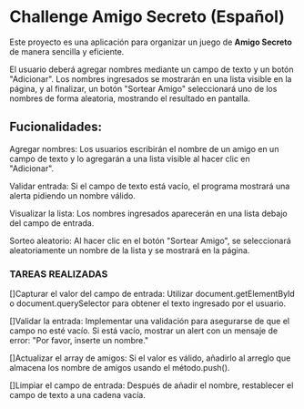 # Challenge Amigo Secreto (Español)

Este proyecto es una aplicación para organizar un juego de **Amigo Secreto** de manera sencilla y eficiente.

El usuario deberá agregar nombres mediante un campo de texto y un botón "Adicionar". Los nombres ingresados se mostrarán en una lista visible en la página, y al finalizar, un botón "Sortear Amigo" seleccionará uno de los nombres de forma aleatoria, mostrando el resultado en pantalla.

## Fucionalidades:
Agregar nombres: Los usuarios escribirán el nombre de un amigo en un campo de texto y lo agregarán a una lista visible al hacer clic en "Adicionar".

Validar entrada: Si el campo de texto está vacío, el programa mostrará una alerta pidiendo un nombre válido.

Visualizar la lista: Los nombres ingresados aparecerán en una lista debajo del campo de entrada.

Sorteo aleatorio: Al hacer clic en el botón "Sortear Amigo", se seleccionará aleatoriamente un nombre de la lista y se mostrará en la página.

### TAREAS REALIZADAS

[]Capturar el valor del campo de entrada: Utilizar document.getElementById o document.querySelector para obtener el texto ingresado por el usuario.

[]Validar la entrada: Implementar una validación para asegurarse de que el campo no esté vacío. Si está vacío, mostrar un alert con un mensaje de error: "Por favor, inserte un nombre."

[]Actualizar el array de amigos: Si el valor es válido, añadirlo al arreglo que almacena los nombre de amigos usando el método.push().

[]Limpiar el campo de entrada: Después de añadir el nombre, restablecer el campo de texto a una cadena vacía.